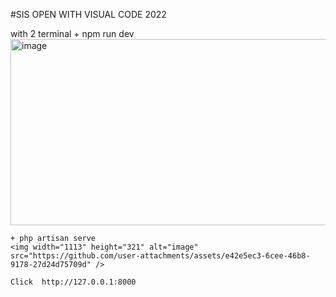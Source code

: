 #SIS 
OPEN WITH VISUAL CODE 2022

with 2 terminal 
    + npm run dev 
    <img width="1108" height="298" alt="image" src="https://github.com/user-attachments/assets/50017ca5-9a35-4f02-bedd-077d865a135b" />

    + php artisan serve
    <img width="1113" height="321" alt="image" src="https://github.com/user-attachments/assets/e42e5ec3-6cee-46b8-9178-27d24d75709d" />

    Click  http://127.0.0.1:8000
